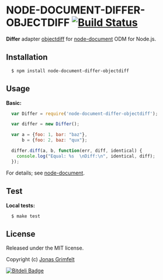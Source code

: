 # NODE-DOCUMENT-DIFFER-OBJECTDIFF [![Build Status](https://secure.travis-ci.org/grimen/node-document-differ-objectdiff.png)](http://travis-ci.org/grimen/node-document-differ-objectdiff)

**Differ** adapter [objectdiff](https://github.com/NV/objectDiff.js) for [node-document](https://github.com/grimen/node-document) ODM for Node.js.


## Installation

```shell
  $ npm install node-document-differ-objectdiff
```


## Usage

**Basic:**

```javascript
  var Differ = require('node-document-differ-objectdiff');

  var differ = new Differ();

  var a = {foo: 1, bar: "baz"},
      b = {foo: 2, baz: "qux"};

  differ.diff(a, b, function(err, diff, identical) {
    console.log("Equal: %s  \nDiff:\n", identical, diff);
  });
```

For details; see [node-document](https://github.com/grimen/node-document).


## Test

**Local tests:**

```shell
  $ make test
```


## License

Released under the MIT license.

Copyright (c) [Jonas Grimfelt](http://github.com/grimen)


[![Bitdeli Badge](https://d2weczhvl823v0.cloudfront.net/grimen/node-document-differ-objectdiff/trend.png)](https://bitdeli.com/free "Bitdeli Badge")

